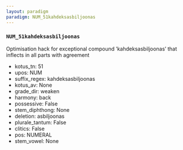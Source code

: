 ```yaml
---
layout: paradigm
paradigm: NUM_51kahdeksasbiljoonas
---
```

### ` NUM_51kahdeksasbiljoonas `

Optimisation hack for exceptional compound ’kahdeksasbiljoonas’ that inflects in all parts with agreement
* kotus_tn: 51
* upos: NUM
* suffix_regex: kahdeksasbiljoonas
* kotus_av: None
* grade_dir: weaken
* harmony: back
* possessive: False
* stem_diphthong: None
* deletion: asbiljoonas
* plurale_tantum: False
* clitics: False
* pos: NUMERAL
* stem_vowel: None
